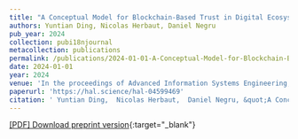 ```yaml
---
title: "A Conceptual Model for Blockchain-Based Trust in Digital Ecosystems"
authors: Yuntian Ding, Nicolas Herbaut, Daniel Negru
pub_year: 2024
collection: pubi18njournal
metacollection: publications
permalink: /publications/2024-01-01-A-Conceptual-Model-for-Blockchain-Based-Trust-in-Digital-Ecosystems
date: 2024-01-01
year: 2024
venue: 'In the proceedings of Advanced Information Systems Engineering, CaiSE Workshops'
paperurl: 'https://hal.science/hal-04599469'
citation: ' Yuntian Ding,  Nicolas Herbaut,  Daniel Negru, &quot;A Conceptual Model for Blockchain-Based Trust in Digital Ecosystems.&quot; In the proceedings of Advanced Information Systems Engineering, CaiSE Workshops, 2024.'
---
```

[\[PDF\] Download preprint version](https://hal.science/hal-04599469){:target="_blank"}

